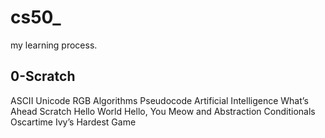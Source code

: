 # cs50_
my learning process.
## 0-Scratch
ASCII Unicode RGB Algorithms Pseudocode Artificial Intelligence What’s Ahead Scratch Hello World Hello, You Meow and Abstraction Conditionals Oscartime Ivy’s Hardest Game
